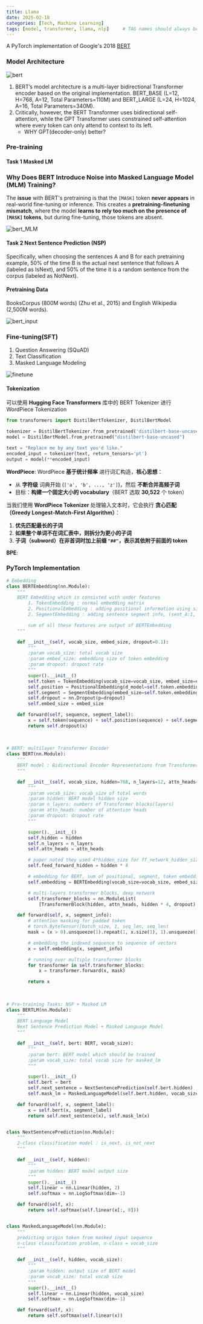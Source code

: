 ```yaml
---
title: Llama
date: 2025-02-18
categories: [Tech, Machine Learning]
tags: [model, transformer, llama, nlp]     # TAG names should always be lowercase
---
```


A PyTorch implementation of Google's 2018 [BERT](https://arxiv.org/pdf/1810.04805)

### Model Architecture

![bert](/assets/images/bert.png)

1. BERT’s model architecture is a multi-layer bidirectional Transformer encoder based on the original implementation. BERT_BASE (L=12, H=768, A=12, Total Parameters=110M) and BERT_LARGE (L=24, H=1024, A=16, Total Parameters=340M).
2. Critically, however, the BERT Transformer uses bidirectional self-attention, while the GPT Transformer uses constrained self-attention where every token can only attend to context to its left.
   - WHY GPT(decoder-only) better? 

### Pre-training

#### Task 1 Masked LM

### **Why Does BERT Introduce Noise into Masked Language Model (MLM) Training?**

The **issue** with BERT's pretraining is that the `[MASK]` token **never appears** in real-world fine-tuning or inference. This creates a **pretraining-finetuning mismatch**, where the model **learns to rely too much on the presence of `[MASK]` tokens**, but during fine-tuning, those tokens are absent.

![bert_MLM](/assets/images/bert_MLM.png)



#### Task 2 Next Sentence Prediction (NSP)

Specifically, when choosing the sentences A and B for each pretraining example, 50% of the time B is the actual next sentence that follows A (labeled as IsNext), and 50% of the time it is a random sentence from the corpus (labeled as NotNext).



#### Pretraining Data

BooksCorpus (800M words) (Zhu et al., 2015) and English Wikipedia (2,500M words).

![bert_input](/assets/images/bert_input.png)



### Fine-tuning(SFT)

1. Question Answering (SQuAD)
2. Text Classification
3. Masked Language Modeling

![finetune](/assets/images/bert_finetune.png)

#### Tokenization

可以使用 **Hugging Face Transformers** 库中的 BERT Tokenizer 进行 WordPiece Tokenization

```python
from transformers import DistilBertTokenizer, DistilBertModel

tokenizer = DistilBertTokenizer.from_pretrained('distilbert-base-uncased')
model = DistilBertModel.from_pretrained("distilbert-base-uncased")

text = "Replace me by any text you'd like."
encoded_input = tokenizer(text, return_tensors='pt')
output = model(**encoded_input)
```

**WordPiece**: WordPiece **基于统计频率** 进行词汇构造，**核心思想**：

- 从 **字符级** 词典开始 (`['a', 'b', ..., 'z']`)，然后 **不断合并高频子词**
- 目标：**构建一个固定大小的 vocabulary**（BERT 选取 **30,522** 个 token）

当我们使用 **WordPiece Tokenizer** 处理输入文本时，它会执行 **贪心匹配（Greedy Longest-Match-First Algorithm）**：

1. **优先匹配最长的子词**
2. **如果整个单词不在词汇表中，则拆分为更小的子词**
3. **子词（subword）在非首词时加上前缀 `"##"`，表示其依附于前面的 token**

**BPE**: 



### PyTorch Implementation

```python
# Embedding
class BERTEmbedding(nn.Module):
    """
    BERT Embedding which is consisted with under features
        1. TokenEmbedding : normal embedding matrix
        2. PositionalEmbedding : adding positional information using sin, cos
        2. SegmentEmbedding : adding sentence segment info, (sent_A:1, sent_B:2)

        sum of all these features are output of BERTEmbedding
    """

    def __init__(self, vocab_size, embed_size, dropout=0.1):
        """
        :param vocab_size: total vocab size
        :param embed_size: embedding size of token embedding
        :param dropout: dropout rate
        """
        super().__init__()
        self.token = TokenEmbedding(vocab_size=vocab_size, embed_size=embed_size)
        self.position = PositionalEmbedding(d_model=self.token.embedding_dim)
        self.segment = SegmentEmbedding(embed_size=self.token.embedding_dim)
        self.dropout = nn.Dropout(p=dropout)
        self.embed_size = embed_size

    def forward(self, sequence, segment_label):
        x = self.token(sequence) + self.position(sequence) + self.segment(segment_label)
        return self.dropout(x)
      
     
    
# BERT: multilayer Transformer Encoder
class BERT(nn.Module):
    """
    BERT model : Bidirectional Encoder Representations from Transformers.
    """

    def __init__(self, vocab_size, hidden=768, n_layers=12, attn_heads=12, dropout=0.1):
        """
        :param vocab_size: vocab_size of total words
        :param hidden: BERT model hidden size
        :param n_layers: numbers of Transformer blocks(layers)
        :param attn_heads: number of attention heads
        :param dropout: dropout rate
        """

        super().__init__()
        self.hidden = hidden
        self.n_layers = n_layers
        self.attn_heads = attn_heads

        # paper noted they used 4*hidden_size for ff_network_hidden_size
        self.feed_forward_hidden = hidden * 4

        # embedding for BERT, sum of positional, segment, token embeddings
        self.embedding = BERTEmbedding(vocab_size=vocab_size, embed_size=hidden)

        # multi-layers transformer blocks, deep network
        self.transformer_blocks = nn.ModuleList(
            [TransformerBlock(hidden, attn_heads, hidden * 4, dropout) for _ in range(n_layers)])

    def forward(self, x, segment_info):
        # attention masking for padded token
        # torch.ByteTensor([batch_size, 1, seq_len, seq_len)
        mask = (x > 0).unsqueeze(1).repeat(1, x.size(1), 1).unsqueeze(1)

        # embedding the indexed sequence to sequence of vectors
        x = self.embedding(x, segment_info)

        # running over multiple transformer blocks
        for transformer in self.transformer_blocks:
            x = transformer.forward(x, mask)

        return x
      
      
      
# Pre-training Tasks: NSP + Masked LM
class BERTLM(nn.Module):
    """
    BERT Language Model
    Next Sentence Prediction Model + Masked Language Model
    """

    def __init__(self, bert: BERT, vocab_size):
        """
        :param bert: BERT model which should be trained
        :param vocab_size: total vocab size for masked_lm
        """

        super().__init__()
        self.bert = bert
        self.next_sentence = NextSentencePrediction(self.bert.hidden)
        self.mask_lm = MaskedLanguageModel(self.bert.hidden, vocab_size)

    def forward(self, x, segment_label):
        x = self.bert(x, segment_label)
        return self.next_sentence(x), self.mask_lm(x)


class NextSentencePrediction(nn.Module):
    """
    2-class classification model : is_next, is_not_next
    """

    def __init__(self, hidden):
        """
        :param hidden: BERT model output size
        """
        super().__init__()
        self.linear = nn.Linear(hidden, 2)
        self.softmax = nn.LogSoftmax(dim=-1)

    def forward(self, x):
        return self.softmax(self.linear(x[:, 0]))


class MaskedLanguageModel(nn.Module):
    """
    predicting origin token from masked input sequence
    n-class classification problem, n-class = vocab_size
    """

    def __init__(self, hidden, vocab_size):
        """
        :param hidden: output size of BERT model
        :param vocab_size: total vocab size
        """
        super().__init__()
        self.linear = nn.Linear(hidden, vocab_size)
        self.softmax = nn.LogSoftmax(dim=-1)

    def forward(self, x):
        return self.softmax(self.linear(x))
```

